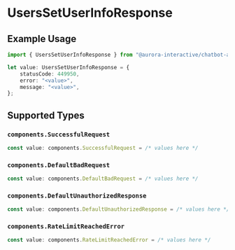 # UsersSetUserInfoResponse

## Example Usage

```typescript
import { UsersSetUserInfoResponse } from "@aurora-interactive/chatbot-api-sdk/models/operations";

let value: UsersSetUserInfoResponse = {
    statusCode: 449950,
    error: "<value>",
    message: "<value>",
};
```

## Supported Types

### `components.SuccessfulRequest`

```typescript
const value: components.SuccessfulRequest = /* values here */
```

### `components.DefaultBadRequest`

```typescript
const value: components.DefaultBadRequest = /* values here */
```

### `components.DefaultUnauthorizedResponse`

```typescript
const value: components.DefaultUnauthorizedResponse = /* values here */
```

### `components.RateLimitReachedError`

```typescript
const value: components.RateLimitReachedError = /* values here */
```

